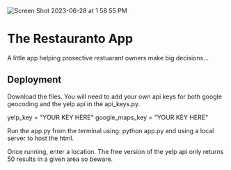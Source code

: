 ![Screen Shot 2023-06-28 at 1 58 55 PM](https://github.com/PsCushman/restauranto-app/assets/122395437/47806571-87a5-4c0e-bcce-d141d1e92982)

# The Restauranto App
A little app helping prosective restuarant owners make big decisions...

## Deployment
Download the files. You will need to add your own api keys for both google geocoding and the yelp api in the api_keys.py. 

yelp_key = "YOUR KEY HERE" 
google_maps_key = "YOUR KEY HERE" 

Run the app.py from the terminal using: python app.py and using a local server to host the html.

Once running, enter a location. The free version of the yelp api only returns 50 results in a given area so beware.

